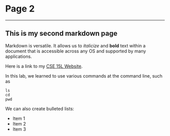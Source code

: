 # Page 2
---
## This is my second markdown page 

Markdown is versatile. It allows us to *italicize* and **bold** text within a document that is accessible across any OS and supported by many applications.

Here is a link to my [CSE 15L Website](https://github.com/degulati/cse15l-lab-reports/).

In this lab, we learned to use various commands at the command line, such as
```
ls
cd
pwd
```

We can also create bulleted lists:
- Item 1
- Item 2
- Item 3


